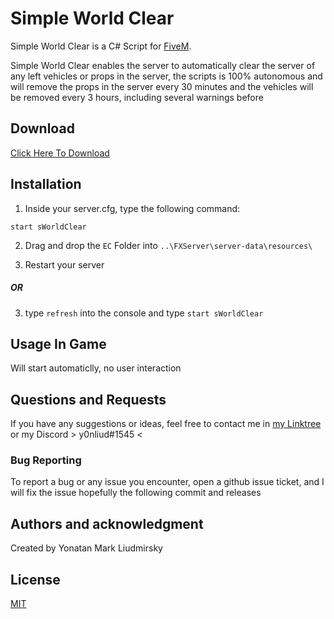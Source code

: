 # Simple World Clear

 Simple World Clear is a C# Script for [FiveM](https://fivem.net/).

Simple World Clear enables the server to automatically clear the server of any left vehicles or props in the server, the scripts is 100% autonomous and will remove the props in the server every 30 minutes and the vehicles will be removed every 3 hours, including several warnings before

## Download

[Click Here To Download](https://github.com/YonLiud/Simple-World-Clear/releases)


## Installation



1) Inside your server.cfg, type the following command:

```
start sWorldClear
```
2) Drag and drop the `EC` Folder into ``..\FXServer\server-data\resources\``

3) Restart your server

##### OR

3) type ``refresh`` into the console and type ``start sWorldClear``

## Usage In Game

Will start automaticlly, no user interaction



## Questions and Requests
If you have any suggestions or ideas, feel free to  contact me in [my Linktree](https://linktr.ee/YonLiud) or my Discord > y0nliud#1545 <

### Bug Reporting
To report a bug or any issue you encounter, open a github issue ticket, and I will fix the issue hopefully the following commit and releases 

## Authors and acknowledgment
Created by Yonatan Mark Liudmirsky



## License
[MIT](https://choosealicense.com/licenses/mit/)
